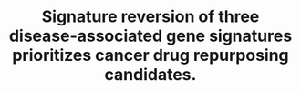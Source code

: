 ---
authors: Fisher JL, Wilk EJ, Oza VH, Gary SE, Howton TC, Flanary VL, Clark AD, Hjelmeland
  AB, Lasseigne BN
carousel: false
doi: 10.1002/2211-5463.13796
featured: false
issue: '5'
journal: FEBS open bio
keywords: '["Gene Expression Profiling", "cancer", "Drug Repositioning", "glioblastoma",
  "Animals", "Glioblastoma", "Gene Expression Regulation, Neoplastic", "gene signature",
  "Mice", "Brain Neoplasms", "transcriptomic signature", "Xenograft Model Antitumor
  Assays", "Transcriptome", "Antineoplastic Agents", "Neoplasms", "Cell Line, Tumor",
  "drug repurposing", "Humans"]'
landmark: false
layout: '@/layouts/Publication.astro'
page: 803-830
pmcid: PMC11073506
pmid: 38531616
r03: R03OD030604
title: Signature reversion of three disease-associated gene signatures prioritizes
  cancer drug repurposing candidates.
volume: '14'
year: 2024
---